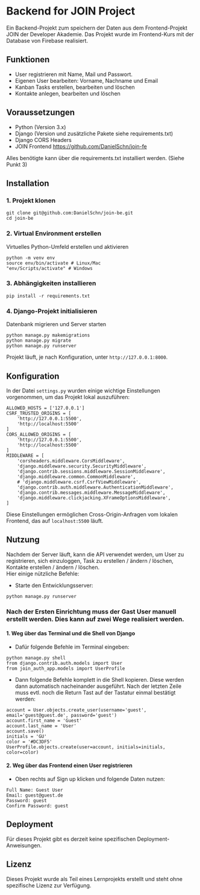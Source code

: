 # Backend for JOIN Project

Ein Backend-Projekt zum speichern der Daten aus dem Frontend-Projekt JOIN der Developer Akademie. Das Projekt wurde im Frontend-Kurs mit der Database von Firebase realisiert.

## Funktionen
- User registrieren mit Name, Mail und Passwort.
- Eigenen User bearbeiten: Vorname, Nachname und Email
- Kanban Tasks erstellen, bearbeiten und löschen
- Kontakte anlegen, bearbeiten und löschen

## Voraussetzungen
- Python (Version 3.x)
- Django (Version und zusätzliche Pakete siehe requirements.txt)
- Django CORS Headers
- JOIN Frontend https://github.com/DanielSchn/join-fe

Alles benötigte kann über die requirements.txt installiert werden. (Siehe Punkt 3)

## Installation
### 1. Projekt klonen
```
git clone git@github.com:DanielSchn/join-be.git
cd join-be
```
### 2. Virtual Environment erstellen
Virtuelles Python-Umfeld erstellen und aktivieren
```
python -m venv env
source env/bin/activate # Linux/Mac
"env/Scripts/activate" # Windows
```
### 3. Abhängigkeiten installieren
```
pip install -r requirements.txt
```
### 4. Django-Projekt initialisieren
Datenbank migrieren und Server starten
```
python manage.py makemigrations
python manage.py migrate
python manage.py runserver
```
Projekt läuft, je nach Konfiguration, unter `http://127.0.0.1:8000`.

## Konfiguration
In der Datei `settings.py` wurden einige wichtige Einstellungen vorgenommen, um das Projekt lokal auszuführen:
```
ALLOWED_HOSTS = ['127.0.0.1']
CSRF_TRUSTED_ORIGINS = [
    'http://127.0.0.1:5500',
    'http://localhost:5500'
]
CORS_ALLOWED_ORIGINS = [
    'http://127.0.0.1:5500',
    'http://localhost:5500'
]
MIDDLEWARE = [
    'corsheaders.middleware.CorsMiddleware',
    'django.middleware.security.SecurityMiddleware',
    'django.contrib.sessions.middleware.SessionMiddleware',
    'django.middleware.common.CommonMiddleware',
    # 'django.middleware.csrf.CsrfViewMiddleware',
    'django.contrib.auth.middleware.AuthenticationMiddleware',
    'django.contrib.messages.middleware.MessageMiddleware',
    'django.middleware.clickjacking.XFrameOptionsMiddleware',
]
```
Diese Einstellungen ermöglichen Cross-Origin-Anfragen vom lokalen Frontend, das auf `localhost:5500` läuft.

## Nutzung
Nachdem der Server läuft, kann die API verwendet werden, um User zu registrieren, sich einzuloggen, Task zu erstellen / ändern / löschen, Kontakte erstellen / ändern / löschen.<br>
Hier einige nützliche Befehle:

- Starte den Entwicklungsserver:
```
python manage.py runserver
```
### Nach der Ersten Einrichtung muss der Gast User manuell erstellt werden. Dies kann auf zwei Wege realisiert werden.

#### 1. Weg über das Terminal und die Shell von Django

- Dafür folgende Befehle im Terminal eingeben:
```
python manage.py shell
from django.contrib.auth.models import User
from join_auth_app.models import UserProfile
```
- Dann folgende Befehle komplett in die Shell kopieren. Diese werden dann automatisch nacheinander ausgeführt. Nach der letzten Zeile muss evtl. noch die Return Tast auf der Tastatur einmal bestätigt werden:
```
account = User.objects.create_user(username='guest', email='guest@guest.de', password='guest')
account.first_name = 'Guest'
account.last_name = 'User'
account.save()
initials = 'GU'
color = '#DC3DF5'
UserProfile.objects.create(user=account, initials=initials, color=color)
```

#### 2. Weg über das Frontend einen User registrieren
- Oben rechts auf Sign up klicken und folgende Daten nutzen:
```
Full Name: Guest User
Email: guest@guest.de
Password: guest
Confirm Password: guest
```

## Deployment
Für dieses Projekt gibt es derzeit keine spezifischen Deployment-Anweisungen.

## Lizenz
Dieses Projekt wurde als Teil eines Lernprojekts erstellt und steht ohne spezifische Lizenz zur Verfügung.
